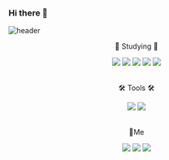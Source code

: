 ### Hi there 👋

![header](https://capsule-render.vercel.app/api?type=waving&color=random&height=350&section=header&text=kyeom%20gyeom&animation=fadeIn&fontSize=90)

<div align="center"> 
            <p>📝 Studying 📝</p>
            <img src="https://img.shields.io/badge/Python-3766AB?style=flat-square&logo=Python&logoColor=white"/>
              <img src="https://img.shields.io/badge/Numpy-013243?style=flat-square&logo=Numpy&logoColor=white"/>
              <img src="https://img.shields.io/badge/Scikit--learn-F7931E?style=flat-square&logo=Scikit-learn&logoColor=white"/>
              <img src="https://img.shields.io/badge/Pandas-150458?style=flat-square&logo=Pandas&logoColor=white"/>
              <img src="https://img.shields.io/badge/TensorFlow-FF6F00?style=flat-square&logo=TensorFlow&logoColor=white"/>
</div> &nbsp

<div align="center">
            <p>🛠️ Tools 🛠️</p>
            <img src="https://img.shields.io/badge/Jupyter-F37626?style=flat-square&logo=Jupyter&logoColor=white"/>
            <img src="https://img.shields.io/badge/Google Colab-F9AB00?style=flat-square&logo=Google Colab&logoColor=white"/>
</div> &nbsp

<div align="center"> 
            <p> 🐶Me </p>
            <a href="https://kylo8.tistory.com"><img src="https://img.shields.io/badge/-tistory-lightgrey"/></a>
            <a href="mailto:rlagusrua3687@gmail.com"><img src="https://img.shields.io/badge/Gmail-EA4335?style=flat-square&logo=Gmail&logoColor=white"/></a>
           <a href="https://hits.seeyoufarm.com"><img src="https://hits.seeyoufarm.com/api/count/incr/badge.svg?url=https%3A%2F%2Fgithub.com%2Fkylo-dev&count_bg=%2379C83D&title_bg=%23555555&icon=github.svg&icon_color=%23E7E7E7&title=hits&edge_flat=false"/></a>
</div>

